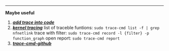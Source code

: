 
***

**Maybe useful**

1. ***[add trace into code](https://stackoverflow.com/questions/10374005/how-to-trace-function-call-in-c)***
2. ***[kernel tracing](https://opensource.com/article/21/7/linux-kernel-trace-cmd)***
	list of traceble funtions:
	`sudo trace-cmd list -f | grep nfnetlink`
	trace with filter:
	`sudo trace-cmd record -l {filter} -p function_graph`
	open report:
	`sudo trace-cmd report`
3. ***[trace-cmd-github](https://github.com/rostedt/trace-cmd)***